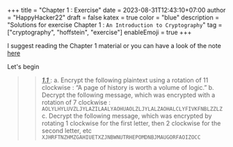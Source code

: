 +++
title = "Chapter 1 : Exercise"
date = 2023-08-31T12:43:10+07:00
author = "HappyHacker22"
draft = false
katex = true
color = "blue"
description = "Solutions for exercise Chapter 1 : `An Introduction to Cryptography`"
tag = ["cryptography", "hoffstein", "exercise"]
enableEmoji = true
+++

I suggest reading the Chapter 1 material or you can have a look of the note [here](./../note/)

Let's begin

>> <ins> ***1.1*** </ins> : 
>>   a. Encrypt the following plaintext using a rotation of 11 clockwise :
>> <span> “A page of history is worth a volume of logic.” </span>
>>   b. Decrypt the following message, which was encrypted with a rotation of 7 clockwise :
>> <span> `AOLYLHYLUVZLJYLAZILAALYAOHUAOLZLJYLALZAOHALCLYFIVKFNBLZZLZ` </span>
>>   c. Decrypt the following message, which was encrypted by rotating 1 clockwise for the first letter, then 2 clockwise for the second letter, etc
>> <span> `XJHRFTNZHMZGAHIUETXZJNBWNUTRHEPOMDNBJMAUGORFAOIZOCC` </span>  



